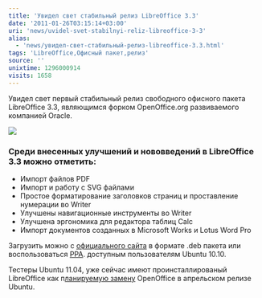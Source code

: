 ```yaml
---
title: 'Увидел свет стабильный релиз LibreOffice 3.3'
date: '2011-01-26T03:15:14+03:00'
uri: 'news/uvidel-svet-stabilnyi-reliz-libreoffice-3-3'
alias: 
  - 'news/увидел-свет-стабильный-релиз-libreoffice-3.3.html'
tags: 'LibreOffice,Офисный пакет,релиз'
source: ''
unixtime: 1296000914
visits: 1658
---
```

Увидел свет первый стабильный релиз свободного офисного пакета LibreOffice 3.3, являющимся форком OpenOffice.org развиваемого компанией Oracle.

![](img/2011/01/26/03-00/libreoffice.jpg)

### Среди внесенных улучшений и нововведений в LibreOffice 3.3 можно отметить:

*   Импорт файлов PDF
*   Импорт и работу с SVG файлами
*   Простое форматирование заголовков страниц и проставление нумерации во Writer
*   Улучшены навигационные инструменты во Writer
*   Улучшена эргономика для редактора таблиц Calc
*   Импорт документов созданных в Microsoft Works и Lotus Word Pro

Загрузить можно с [официального сайта](http://www.libreoffice.org/) в формате .deb пакета или воспользоваться [PPA](news/ppa-dlya-ofisnogo-paketa-libreoffice). доступным пользователям Ubuntu 10.10.

Тестеры Ubuntu 11.04, уже сейчас имеют проинсталлированый LibreOffice как п[ланируемую замену](news/libreoffice-now-default-ubuntu-11-04-natty) OpenOffice в апрельском релизе Ubuntu.
